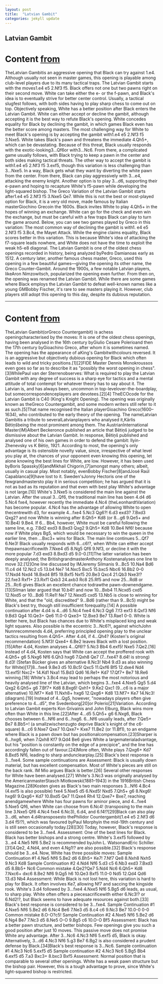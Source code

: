 ```yaml
---
layout: post
title:  "Latvian Gambit"
categories: jekyll update
---
```


## Latvian Gambit
# Content [from](https://www.chess.com/openings/Kings-Pawn-Opening-Latvian-Gambit)
TheLatvian Gambitis an aggressive opening that Black can try against 1.e4. Although usually not seen in master games, this opening is playable among club-level players due to its many tactical traps.
The Latvian Gambit starts with the moves1.e4 e5 2.Nf3 f5. Black offers not one but two pawns right on their second move. White can take either the e- or the f-pawn, and Black's idea is to eventually strive for better center control. Usually, a tactical slugfest follows, with both sides having to play sharp chess to come out on top.
Objectively speaking, White has a better position after Black enters the Latvian Gambit.
White can either accept or decline the gambit, although accepting it is the best way to refute Black's opening. White concedes equality for Black by declining the gambit, in which games Black even has the better score among masters.
The most challenging way for White to meet Black's opening is by accepting the gambit with1.e4 e5 2.Nf3 f5 3.Nxe5. White takes Black's pawn and threatens the immediate 4.Qh5+, which can be devastating. Because of this threat, Black usually responds with the exotic-looking3...Qf6or with3...Nc6.
From there, a complicated game usually follows, with Black trying to keep a pawn in the center and both sides making tactical threats.
The other way to accept the gambit is with1.e4 e5 2.Nf3 f5 3.exf5, though this variation is less challenging than 3...Nxe5. In a way, Black gets what they want by diverting the white pawn from the center. From there, Black can play aggressively with 3...e4, attacking the enemy knight. Another option is to play 3...d6, supporting their e-pawn and hoping to recapture White's f5-pawn while developing the light-squared bishop.
The Greco Variation of the Latvian Gambit starts after1.e4 e5 2.Nf3 f5 3.Nxe5 Qe7. While this is not the best or most-played option for Black, it is a very old move, made famous by Italian masterGiochino Grecoin the 1600s. Black invites White to play 4.Qh5+ in the hopes of winning an exchange. White can go for the check and even win the exchange, but must be careful with a few traps Black can play to turn the game around.
Below, you can see two games played by Greco in this variation:
The most common way of declining the gambit is with1. e4 e5 2.Nf3 f5 3.Bc4, the Mayet Attack. While the engine claims equality, Black scores better in this variation. This is because White's idea of attacking the f7-square leads nowhere, and White does not have the time to exploit the weak h5-e8 diagonal.
The Latvian Gambit is one of the oldest chess openings recorded in history, being analyzed byPedro Damianoas early as 1512. A century later, another famous chess master, Greco, used this opening in a few beautiful games—giving the opening its other name, the Greco Counter-Gambit.
Around the 1900s, a few notable Latvian players, likeAron Nimzowitsch, popularized the opening even further. From then on, the opening was renamed the Latvian Gambit.
While there are some games where Black employs the Latvian Gambit to defeat well-known names like a young GMBobby Fischer, it's rare to see masters playing it. However, club players still adopt this opening to this day, despite its dubious reputation.

---

# Content [from](https://en.wikipedia.org/wiki/Latvian_Gambit)
TheLatvian Gambit(orGreco Countergambit) is achess openingcharacterised by the moves:
It is one of the oldest chess openings, having been analysed in the 16th century byGiulio Cesare Polerioand then the 17th century byGioachino Greco, after whom it is sometimes named. The opening has the appearance of aKing's Gambitwithcolours reversed. It is an aggressive but objectively dubious opening for Black which often leads to wild and tricky positions.[1][2]FIDE Master Dennis Monokroussos even goes so far as to describe it as "possibly the worst opening in chess".[3]WhilePaul van der Sterrenobserves:
What is required to play the Latvian Gambit with any degree of success is a sharp eye for tactics and a mental attitude of total contempt for whatever theory has to say about it.
The Latvian is, and has always been, uncommon in top-levelover-the-boardplay, but somecorrespondenceplayers are devotees.[2][4]
TheECOcode for the Latvian Gambit is C40 (King's Knight Opening).
The opening was originally known as theGreco Countergambit, and some modern writers still refer to it as such.[5]That name recognised the Italian playerGioachino Greco(1600–1634), who contributed to the early theory of the opening. The nameLatvian Gambitis a tribute to severalLatvianplayers who analysed it,Kārlis Bētiņšbeing the most prominent among them. The AustrianInternational Master(IM)Albert Beckeronce published an article that Bētiņš judged to be dismissive about the Latvian Gambit. In response, Bētiņš published and analysed one of his own games in order to defend the gambit: Ilyin-Zhenevsky vs K Bētiņ, 1921.
According to most, the opening's only advantage is its ostensible novelty value, since, irrespective of what level you play at, the chances of your opponent even knowing this opening, let alone knowing the best lines for White, are low. However, it has been used byBoris Spassky[6]andMikhail Chigorin,[7]amongst many others; albeit, usually in casual play. Most notably, evenBobby Fischer[8]andJosé Raúl Capablanca[9]have lost to it. Sweden'sJonny Hectoris one of the fewgrandmastersto play it in serious competition; he has argued that it is not as bad as its reputation and that even with best play White's advantage is not large.[10]
White's 3.Nxe5 is considered the main line against the Latvian. After the usual 3...Qf6, the traditional main line has been 4.d4 d6 5.Nc4 fxe4, however recently the immediate 4.Nc4 (theLeonhardtVariation) has become popular.
4.Nc4 has the advantage of allowing White to open thecentrewith d3, for example 4...fxe4 5.Nc3 Qg6?! 6.d3 exd3? 7.Bxd3 Qxg2? and now White is winning after 8.Qh5+ Kd8 (or 8...g6 9.Qe5+ and 10.Be4) 9.Be4. If 6... Bb4, however, White must be careful following the same line, e.g. 7.Bd2 exd3 8.Bxd3 Qxg2 9.Qh5+ Kd8 10.Be4 Nf6! because now if White plays Bg5, which would be necessary to win the queen in the earlier line, then ...Bxc3+ wins for Black. The main line continues 5...Qf7 6.Ne3! Black usually responds with 6...c6!?, when White can either accept thepawnsacrificewith 7.Nxe4 d5 8.Ng5 Qf6 9.Nf3, or decline it with the more popular 7.d3 exd3 8.Bxd3 d5 9.0-0.[11]The latter variation has been deeply analysed; the BritishgrandmasterAnthony Kostenanalyses one line to move 32.[12]One line discussed by IMJeremy Silmanis 9...Bc5 10.Na4 Bd6 11.c4 d4 12.Nc2 c5 13.b4 Ne7 14.Nxc5 Bxc5 15.bxc5 Nbc6 16.Bb2 0–0 17.Nxd4 Nxd4 18.Bxd4 Bf5 19.Bxf5 Nxf5 20.Be3 Qxc4 21.Qb3 Nxe3!? 22.fxe3 Rxf1+ 23.Rxf1 Qxb3 24.axb3 Rc8 25.Rf5 and now 25...Rd8 or 25...Rc6 gives Black an excellent chance todrawthe pawn-downendgame.[13]Silman later argued that 10.b4!! and now 10...Bxb4 11.Ncxd5 cxd5 12.Nxd5 or 10...Bd6 11.Re1! Ne7 12.Nexd5 cxd5 13.Nb5 is close to winning for White, and that the "old, discredited" 9...Bd6 (rather than 9...Bc5) might be Black's best try, though still insufficient forequality.[14]
A possible continuation after 4.d4 is 4...d6 5.Nc4 fxe4 6.Nc3 Qg6 7.f3 exf3 8.Qxf3 Nf6 9.Bd3 Qg4 10.Qe3+ Qe6 11.0-0 Qxe3+ 12.Bxe3 Be7 13.Rae1 0-0. White is better here, but Black has chances due to White's misplaced king and weak light squares.
Also possible is the eccentric 3...Nc6?!, against whichJohn Nunnrecommends 4.d4, preferring principled opening play to the unclear tactics resulting from 4.Qh5+. After 4.d4, if 4...Qh4? (Kosten's original recommendation) 5.Nf3! Qxe4+ 6.Be2 leaves Black with a lost position.[15]After 4.d4, Kosten analyses 4...Qf6!? 5.Nc3 Bb4 6.exf5! Nxe5 7.Qe2.[16]
Instead of 4.d4, Kosten says that White can accept the proffered rook with 4.Qh5+ g6 5.Nxg6 Nf6 6.Qh3 hxg6 7.Qxh8 Qe7 (7...fxe4? 8.d4! is strong) 8.d3! (Stefan Bücker gives an alternative 8.Nc3! Nb4 9.d3 as also winning for White)[17]8...fxe4 9.Be3 d5 10.Bc5! Qxc5 11.Qxf6 Bf5 12.dxe4 Nd4 13.exf5! Nxc2+ 14.Kd1 Nxa1 15.Bd3 Qd6 16.Re1+ Kd7 17.Qf7+ Be7 18.Re6 winning.[18]
White's 3.Bc4 may lead to perhaps the most notorious and heavily analysed line of the Latvian, which begins 3...fxe4 4.Nxe5 Qg5 5.d4 Qxg2 6.Qh5+ g6 7.Bf7+ Kd8 8.Bxg6! Qxh1+ 9.Ke2 Qxc1 (9...c6 is a major alternative) 10.Nf7+ Ke8 11.Nxh8+ hxg6 12.Qxg6+ Kd8 13.Nf7+ Ke7 14.Nc3! (diagram).[19]
Instead of 4...Qg5, however, "nowadays players often give preference to 4...d5", the Svedenborg[20]or Polerio[21]Variation. According to Latvian Gambit experts Kon Grivainis and John Elburg, Black wins more often than White in this line.[22]After 4...d5 5.Qh5+ g6 6.Nxg6, Black chooses between 6...Nf6 and 6...hxg6. 6...Nf6 usually leads, after 7.Qe5+ Be7 8.Bb5+! (a smallzwischenzugto deprive Black's knight of the c6-square) 8...c6 9.Nxe7 Qxe7 10.Qxe7+ Kxe7 11.Be2 (or 11.Bf1), to an endgame where Black is a pawn down but has positionalcompensation.[23]Sharper is 6...hxg6, when 7.Qxh8 Kf7 9.Qd4 Be6 gives White a largematerialadvantage, but his "position is constantly on the edge of a precipice", and the line has accordingly fallen out of favour.[24]More often, White plays 7.Qxg6+ Kd7 8.Bxd5 Nf6, leading to sharp andunclearplay.[25]
Black's best response is 3...fxe4. Some sample continuations are
Assessment: Black is usually down material, but has excellent compensation. Most of White's pieces are still on the back rank. IM Mio argues Black is better.[26]
Several other responses for White have been analysed.[27]
White's 3.Nc3 was originally analysed by the AmericanmasterStasch Mlotkowski(1881–1943) in the 1916British Chess Magazine.[28]Kosten gives as Black's two main responses 3...Nf6 4.Bc4 (4.exf5 is also possible) fxe4 5.Nxe5 d5 6.Nxd5! Nxd5 7.Qh5+ g6 8.Nxg6! hxg6! 9.Qxg6+ Kd7 10.Bxd5 Qe7 11.Qxe4 Rh4 12.Qxe7+ Bxe7, reaching anendgamewhere White has four pawns for aminor piece, and 4...fxe4 5.Nxe5 Qf6, when White can choose from 6.Nc4! (transposing to the main line 3.Nxe5 Qf6 4.Nc4 fxe4 6.Nc3), 6.d4, and 6.f4!?[29]Black can also play 3...d6, when 4.d4transposesto thePhilidor Countergambit(1.e4 e5 2.Nf3 d6 3.d4 f5!?), which was favoured byPaul Morphyin the mid-19th century and is still seen occasionally today.[28][30]
Today, however, Black's response is considered to be 3...fxe4.
Assessment: One of the best lines for Black. Black has better bishops and a strong centre.
White's 3.exf5 followed by 3...e4 4.Ne5 Nf6 5.Be2 is recommended byJohn L. WatsonandEric Schiller.[31]4.Qe2, 4.Nd4, and even 4.Ng1!? are also possible.[32]
Black's response should be 3...e4.
Now, White has three possible moves:
Sample Continuation #1 4.Ne5 Nf6 5.Be2 d6 6.Bh5+ Ke7! 7.Nf7 Qe8 8.Nxh8 Nxh5 9.Nc3 Kd8
Sample Continuation #2 4.Nd4 Nf6 5.d3 c5 6.Nb3 exd3 7.Bxd3 d5 8.Bb5+ Nc6
Common mistake 4.Qe2?Qe7 5.Nd4 Nc6 6.Qh5+ Kd8 7.Nxc6+ dxc6 8.Be2 Nf6 9.Qg5 h6 10.Qe3 Bxf5 11.0-0 Nd5 12.Qd4 Qd6 13.d3 Nb4
Assessment: While Black is not lost here, this variation is hard to play for Black. It often involves Ke7, allowing Nf7 and saccing the kingside rook.
White's 3.d4 followed by 3...fxe4 4.Nxe5 Nf6 5.Bg5 d6 leads, as usual, to sharp play. White often offers a piecesacrificewith either 6.Nc3!? or 6.Nd2!?, but Black seems to have adequate resources against both.[33]
Black's best response is considered to be 3...fxe4.
Sample Continuation #1 4.Nxe5 Nf6 5.Be2 d6 6.Nc4 Be6 7.Ne3 d5 8.c4 c6 9.Nc3 Be7 10.0-0 0-0
Common mistake  8.O-O?c5!
Sample Continuation #2 4.Nxe5 Nf6 5.Be2 d6 6.Ng4 Be7 7.Nc3 d5 8.Ne5 O-O 9.Bg5 c6 10.O-O Bf5
Assessment: Black has a better pawn structure, and better bishops. Few openings give you such a good position after just 10 moves.
This passive move does not promise White any advantage. After 3...Nc6 4.Nc3 Nf6 5.exf5 d5, Black is okay. Alternatively, 3...d6 4.Nc3 Nf6 5.g3 Be7 6.Bg2 is also considered a prudent defense by Black.[34]Black's best response is 3...Nc6.
Sample continuation #1 4.Nc3 Nc6 5.exf5 d5
Sample continuation #2 4.Nc3 Nc6 5.Bg5 Bb4 6.exf5 d5 7.a3 Bxc3+ 8.bxc3 Bxf5
Assessment: Normal position that is comparable to several other openings. White has a weak pawn structure but the bishop pair. However, this is a tough advantage to prove, since White's light-squared bishop is restricted.

---

